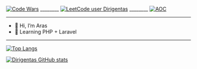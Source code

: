 [![Code Wars](https://www.codewars.com/users/Dirigentas/badges/micro)](https://www.codewars.com/users/Dirigentas) ________
[![LeetCode user Dirigentas](https://img.shields.io/badge/dynamic/json?style=flat-square&labelColor=black&color=%23ffa116&label=Solved&query=solved&url=https%3A%2F%2Fbadge.xyli.tech/%2Fapi%2Fusers%2FDirigentas&logo=leetcode&logoColor=yellow)](https://leetcode.com/Dirigentas/) ________
[![AOC](https://img.shields.io/badge/Advent%20of%20Code%20%20⭐-15-yellow)](https://adventofcode.com/)

---

- 👋 Hi, I’m Aras
- 🌱 Learning PHP + Laravel
---

[![Top Langs](https://github-readme-stats.vercel.app/api/top-langs/?username=Dirigentas&layout=compact)](https://github.com/Dirigentas/github-readme-stats)

[![Dirigentas GitHub stats](https://github-readme-stats.vercel.app/api?username=Dirigentas)](https://github.com/Dirigentas/github-readme-stats)

<!---
Dirigentas/Dirigentas is a ✨ special ✨ repository because its `README.md` (this file) appears on your GitHub profile.
You can click the Preview link to take a look at your changes.

- 👀 I’m interested in ...
- 💞️ I’m looking to collaborate on ...
- 📫 How to reach me ...

[![Top Langs](https://github-readme-stats.vercel.app/api/top-langs/?username=Dirigentas)](https://github.com/Dirigentas/github-readme-stats)
--->
